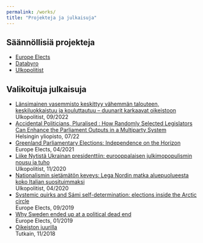 ```yaml
---
permalink: /works/
title: "Projekteja ja julkaisuja"
---
```


## Säännöllisiä projekteja
- <a href="https://europeelects.eu" target="_blank">Europe Elects</a>
- <a href="https://databyro.fi" target="_blank">Databyro</a>
- <a href="https://ulkopolitist.fi" target="_blank">Ulkopolitist</a>

## Valikoituja julkaisuja
- <a href="https://ulkopolitist.fi/2022/09/18/lansimainen-vasemmisto-keskittyy-vahemman-talouteen-keskiluokkaistuu-ja-kouluttautuu-duunarit-karkaavat-oikeistoon/" target="_blank">Länsimainen vasemmisto keskittyy vähemmän talouteen, keskiluokkaistuu ja kouluttautuu – duunarit karkaavat oikeistoon</a><br>
Ulkopolitist, 09/2022
- <a href="https://helda.helsinki.fi/handle/10138/345598" target="_blank">Accidental Politicians, Pluralised : How Randomly Selected Legislators Can Enhance the Parliament Outputs in a Multiparty System</a><br>
Helsingin yliopisto, 07/22
- <a href="https://europeelects.eu/2021/04/05/greenland-parliamentary-elections-independence-on-the-horizon/" target="_blank">Greenland Parliamentary Elections: Independence on the Horizon</a><br>
Europe Elects, 04/2021
- <a href="https://ulkopolitist.fi/2020/11/11/liike-nytista-ukrainan-presidenttiin-eurooppalaisen-julkimopopulismin-nousu-ja-tuho/" target="_blank">Liike Nytistä Ukrainan presidenttiin: eurooppalaisen julkimopopulismin nousu ja tuho</a><br>
Ulkopolitist, 11/2020
- <a href="https://ulkopolitist.fi/2020/04/29/lega-nord-lehtinen/" target="_blank">Nationalismin sietämätön keveys: Lega Nordin matka aluepuolueesta koko Italian suosituimmaksi</a><br>
Ulkopolitist, 04/2020
- <a href="https://europeelects.eu/2019/09/12/systemic-quirks-and-sami-self-determination-elections-inside-the-arctic-circle/" target="_blank">Systemic quirks and Sámi self-determination: elections inside the Arctic circle</a><br>
Europe Elects, 09/2019
- <a href="https://europeelects.eu/2019/01/01/why-sweden-ended-up-at-a-political-dead-end/" target="_blank">Why Sweden ended up at a political dead end</a><br>
Europe Elects, 01/2019
- <a href="http://tutkainlehti.fi/oikeiston-juurilla/" target="_blank">Oikeiston juurilla</a><br>
Tutkain, 11/2018
